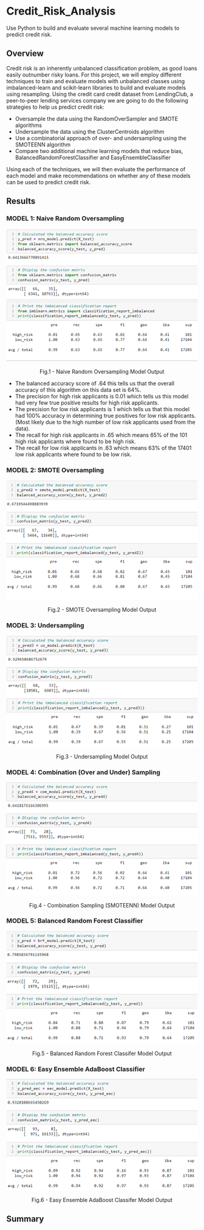 # Credit_Risk_Analysis
Use Python to build and evaluate several machine learning models to predict credit risk.

## Overview

Credit risk is an inherently unbalanced classification problem, as good loans easily outnumber risky loans. For this project, we will employ different techniques to train and evaluate models with unbalanced classes using imbalanced-learn and scikit-learn libraries to build and evaluate models using resampling. Using the credit card credit dataset from LendingClub, a peer-to-peer lending services company we are going to do the following strategies to help us predict credit risk: 

- Oversample the data using the RandomOverSampler and SMOTE algorithms
- Undersample the data using the ClusterCentroids algorithm
- Use a combinatorial approach of over- and undersampling using the SMOTEENN algorithm
- Compare two additional machine learning models that reduce bias, BalancedRandomForestClassifier and EasyEnsembleClassifier

Using each of the techniques, we will then evaluate the performance of each model and make recommendations on whether any of these models can be used to predict credit risk.

## Results
### MODEL 1: Naive Random Oversampling
<p align="center">
  <img src="Images/Naive_Random_Oversampling.png">
  </p>
<p align = "center">
Fig.1 - Naive Random Oversampling Model Output
</p>

- The balanced accuracy score of .64 this tells us that the overall accuracy of this algorithm on this data set is 64%.
- The precision for high risk applicants is 0.01 which tells us this model had very few true positive results for high risk applicants.
- The precision for low risk applicants is 1 which tells us that this model had 100% accuracy in determining true positives for low risk applicants. (Most likely due to the high number of low risk applicants used from the data).
- The recall for high risk applicants in .65 which means 65% of the 101 high risk applicants where found to be high risk.
- The recall for low risk applicants in .63 which means 63% of the 17401 low risk applicants where found to be low risk.


### MODEL 2: SMOTE Oversampling 
<p align="center">
  <img src="Images/SMOTE_Oversampling.png">
  </p>
<p align = "center">
Fig.2 - SMOTE Oversampling Model Output
</p>

### MODEL 3: Undersampling 
<p align="center">
  <img src="Images/Undersampling.png">
  </p>
<p align = "center">
Fig.3 - Undersampling Model Output
</p>

### MODEL 4: Combination (Over and Under) Sampling 
<p align="center">
  <img src="Images/Combination_Sampling_SMOTEENN.png">
  </p>
<p align = "center">
Fig.4 - Combination Sampling (SMOTEENN) Model Output
</p>

### MODEL 5: Balanced Random Forest Classifier 
<p align="center">
  <img src="Images/Balanced_Random_Forest_Classifier.png">
  </p>
<p align = "center">
Fig.5 - Balanced Random Forest Classifer Model Output
</p>

### MODEL 6: Easy Ensemble AdaBoost Classifier 
<p align="center">
  <img src="Images/Easy_Ensemble_AdaBoost_Classifier.png">
  </p>
<p align = "center">
Fig.6 - Easy Ensemble AdaBoost Classifer Model Output
</p>

## Summary

